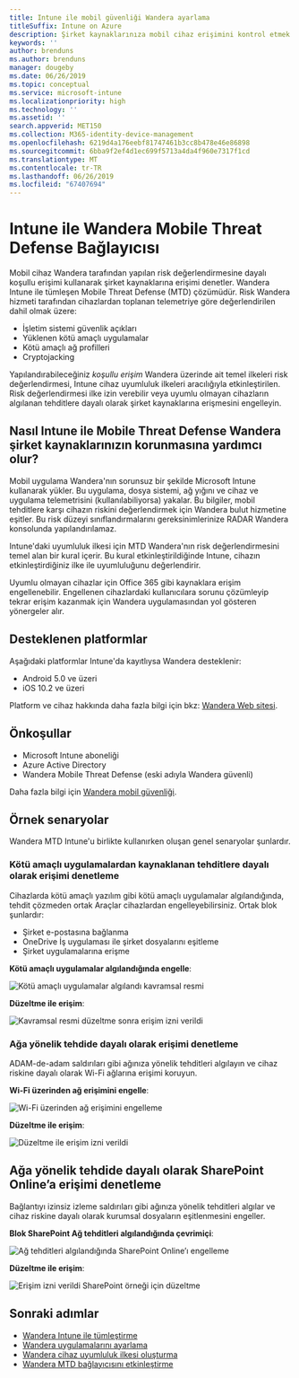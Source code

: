 ```yaml
---
title: Intune ile mobil güvenliği Wandera ayarlama
titleSuffix: Intune on Azure
description: Şirket kaynaklarınıza mobil cihaz erişimini kontrol etmek Intune Wandera mobil güvenliği ayarlama yapma.
keywords: ''
author: brenduns
ms.author: brenduns
manager: dougeby
ms.date: 06/26/2019
ms.topic: conceptual
ms.service: microsoft-intune
ms.localizationpriority: high
ms.technology: ''
ms.assetid: ''
search.appverid: MET150
ms.collection: M365-identity-device-management
ms.openlocfilehash: 6219d4a176eebf81747461b3cc8b478e46e86898
ms.sourcegitcommit: 6bba9f2ef4d1ec699f5713a4da4f960e7317f1cd
ms.translationtype: MT
ms.contentlocale: tr-TR
ms.lasthandoff: 06/26/2019
ms.locfileid: "67407694"
---
```

# <a name="wandera-mobile-threat-defense-connector-with-intune"></a>Intune ile Wandera Mobile Threat Defense Bağlayıcısı  

Mobil cihaz Wandera tarafından yapılan risk değerlendirmesine dayalı koşullu erişimi kullanarak şirket kaynaklarına erişimi denetler. Wandera Intune ile tümleşen Mobile Threat Defense (MTD) çözümüdür.  Risk Wandera hizmeti tarafından cihazlardan toplanan telemetriye göre değerlendirilen dahil olmak üzere:
- İşletim sistemi güvenlik açıkları
- Yüklenen kötü amaçlı uygulamalar
- Kötü amaçlı ağ profilleri
- Cryptojacking

Yapılandırabileceğiniz *koşullu erişim* Wandera üzerinde ait temel ilkeleri risk değerlendirmesi, Intune cihaz uyumluluk ilkeleri aracılığıyla etkinleştirilen. Risk değerlendirmesi ilke izin verebilir veya uyumlu olmayan cihazların algılanan tehditlere dayalı olarak şirket kaynaklarına erişmesini engelleyin.  


## <a name="how-do-intune-and-wandera-mobile-threat-defense-help-protect-your-company-resources"></a>Nasıl Intune ile Mobile Threat Defense Wandera şirket kaynaklarınızın korunmasına yardımcı olur?  

Mobil uygulama Wandera'nın sorunsuz bir şekilde Microsoft Intune kullanarak yükler. Bu uygulama, dosya sistemi, ağ yığını ve cihaz ve uygulama telemetrisini (kullanılabiliyorsa) yakalar. Bu bilgiler, mobil tehditlere karşı cihazın riskini değerlendirmek için Wandera bulut hizmetine eşitler. Bu risk düzeyi sınıflandırmalarını gereksinimlerinize RADAR Wandera konsolunda yapılandırılamaz.

Intune'daki uyumluluk ilkesi için MTD Wandera'nın risk değerlendirmesini temel alan bir kural içerir. Bu kural etkinleştirildiğinde Intune, cihazın etkinleştirdiğiniz ilke ile uyumluluğunu değerlendirir.

Uyumlu olmayan cihazlar için Office 365 gibi kaynaklara erişim engellenebilir. Engellenen cihazlardaki kullanıcılara sorunu çözümleyip tekrar erişim kazanmak için Wandera uygulamasından yol gösteren yönergeler alır.

## <a name="supported-platforms"></a>Desteklenen platformlar  

Aşağıdaki platformlar Intune'da kayıtlıysa Wandera desteklenir:

- Android 5.0 ve üzeri  
- iOS 10.2 ve üzeri  

Platform ve cihaz hakkında daha fazla bilgi için bkz: [Wandera Web sitesi](https://www.wandera.com/why-wandera/features/device-support/).

## <a name="prerequisites"></a>Önkoşullar  

- Microsoft Intune aboneliği  
- Azure Active Directory  
- Wandera Mobile Threat Defense (eski adıyla Wandera güvenli)  

Daha fazla bilgi için [Wandera mobil güvenliği](https://www.wandera.com/mobile-security/).
 
## <a name="sample-scenarios"></a>Örnek senaryolar

Wandera MTD Intune'u birlikte kullanırken oluşan genel senaryolar şunlardır.

### <a name="control-access-based-on-threats-from-malicious-apps"></a>Kötü amaçlı uygulamalardan kaynaklanan tehditlere dayalı olarak erişimi denetleme  

Cihazlarda kötü amaçlı yazılım gibi kötü amaçlı uygulamalar algılandığında, tehdit çözmeden ortak Araçlar cihazlardan engelleyebilirsiniz. Ortak blok şunlardır:  
- Şirket e-postasına bağlanma  
- OneDrive İş uygulaması ile şirket dosyalarını eşitleme  
- Şirket uygulamalarına erişme  

**Kötü amaçlı uygulamalar algılandığında engelle**:

![Kötü amaçlı uygulamalar algılandı kavramsal resmi](./media/wandera-mtd-connector/wandera-malicious-apps-blocked.png)  

**Düzeltme ile erişim**: 

![Kavramsal resmi düzeltme sonra erişim izni verildi](./media/wandera-mtd-connector/wandera-malicious-apps-unblocked.png)


### <a name="control-access-based-on-threat-to-network"></a>Ağa yönelik tehdide dayalı olarak erişimi denetleme  

ADAM-de-adam saldırıları gibi ağınıza yönelik tehditleri algılayın ve cihaz riskine dayalı olarak Wi-Fi ağlarına erişimi koruyun.  

**Wi-Fi üzerinden ağ erişimini engelle**:  

![Wi-Fi üzerinden ağ erişimini engelleme](./media/wandera-mtd-connector/wandera-network-wifi-blocked.png)

**Düzeltme ile erişim**:  

![Düzeltme ile erişim izni verildi](./media/wandera-mtd-connector/wandera-network-wifi-unblocked.png)  

## <a name="control-access-to-sharepoint-online-based-on-threat-to-network"></a>Ağa yönelik tehdide dayalı olarak SharePoint Online’a erişimi denetleme

Bağlantıyı izinsiz izleme saldırıları gibi ağınıza yönelik tehditleri algılar ve cihaz riskine dayalı olarak kurumsal dosyaların eşitlenmesini engeller.

**Blok SharePoint Ağ tehditleri algılandığında çevrimiçi**:  

![Ağ tehditleri algılandığında SharePoint Online’ı engelleme](./media/wandera-mtd-connector/wandera-network-spo-blocked.png)  


**Düzeltme ile erişim**:  

![Erişim izni verildi SharePoint örneği için düzeltme](./media/wandera-mtd-connector/wandera-network-spo-unblocked.png)  

## <a name="next-steps"></a>Sonraki adımlar

- [Wandera Intune ile tümleştirme](Wandera-mtd-connector-integration.md)
- [Wandera uygulamalarını ayarlama](mtd-apps-ios-app-configuration-policy-add-assign.md)
- [Wandera cihaz uyumluluk ilkesi oluşturma](mtd-device-compliance-policy-create.md)
- [Wandera MTD bağlayıcısını etkinleştirme](mtd-connector-enable.md)